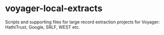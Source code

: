 # voyager-local-extracts
Scripts and supporting files for large record extraction projects for Voyager: HathiTrust, Google, SRLF, WEST etc.
